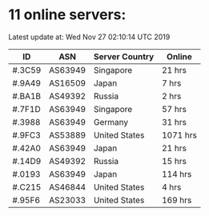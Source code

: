 # 11 online servers:

Latest update at: Wed Nov 27 02:10:14 UTC 2019

| ID | ASN | Server Country | Online |
| -- | --- | -------------- | ------ |
| #.3C59 | AS63949 | Singapore | 21 hrs |
| #.9A49 | AS16509 | Japan | 7 hrs |
| #.BA1B | AS49392 | Russia | 2 hrs |
| #.7F1D | AS63949 | Singapore | 57 hrs |
| #.3988 | AS63949 | Germany | 31 hrs |
| #.9FC3 | AS53889 | United States | 1071 hrs |
| #.42A0 | AS63949 | Japan | 21 hrs |
| #.14D9 | AS49392 | Russia | 15 hrs |
| #.0193 | AS63949 | Japan | 114 hrs |
| #.C215 | AS46844 | United States | 4 hrs |
| #.95F6 | AS23033 | United States | 169 hrs |

